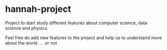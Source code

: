 # hannah-project

Project to start study different features about  computer science, data science and physics.

Feel free do add new features to the project and help us to understand more about the world .... or not
